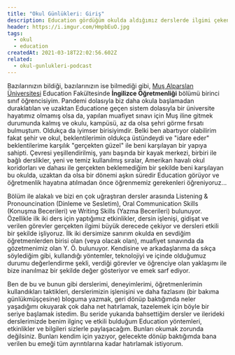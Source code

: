```yaml
---
title: "Okul Günlükleri: Giriş"
description: Education gördüğüm okulda aldığımız derslerde ilgimi çeken konuları, kullanılan yöntemleri detaylarıyla paylaşacağım serinin giriş bölümü.
header: https://i.imgur.com/HmpbEuO.jpg
tags:
  - okul
  - education
createdAt: 2021-03-18T22:02:56.602Z
related:
  - okul-gunlukleri-podcast
---
```


Bazılarınızın bildiği, bazılarınızın ise bilmediği gibi, [Muş Alparslan Üniversitesi](http://alparslan.edu.tr/?utm_source=eggsy.xyz) Education Fakültesinde **İngilizce Öğretmenliği** bölümü birinci sınıf öğrencisiyim. Pandemi dolasıyla biz daha okula başlamadan duraklatılan ve uzaktan Educatione geçen sistem dolasıyla bir üniversite hayatımız olmamış olsa da, yapılan muafiyet sınavı için Muş iline gitmek durumunda kalmış ve okulu, kampüsü, az da olsa şehri görme fırsatı bulmuştum. Oldukça da iyimser birisiyimdir. Belki ben abartıyor olabilirim fakat şehir ve okul, beklentilerimin oldukça üstündeydi ve "idare eder" beklentilerime karşılık "gerçekten güzel" ile beni karşılayan bir yapıya sahipti. Çevresi yeşillendirilmiş, yanı başında bir kayak merkezi, birbiri ile bağlı derslikler, yeni ve temiz kullanılmış sıralar, Amerikan havalı okul koridorları ve dahası ile gerçekten beklemediğim bir şekilde beni karşılayan bu okulda, uzaktan da olsa bir dönemi aşkın süredir Education görüyor ve öğretmenlik hayatına atılmadan önce öğrenmemiz gerekenleri öğreniyoruz...

Bölüm ile alakalı ve bizi en çok uğraştıran dersler arasında Listening & Pronouncination (Dinleme ve Sesletim), Oral Communication Skills (Konuşma Becerileri) ve Writing Skills (Yazma Becerileri) bulunuyor. Özellikle ilk iki ders için yaptığımız etkinlikler, dersin işlenişi, gidişat ve verilen görevler gerçekten ilgimi büyük derecede çekiyor ve dersleri etkili bir şekilde işliyoruz. İlk iki dersimize sanırım okulda en sevdiğim öğretmenlerden birisi olan (veya olacak olan), muafiyet sınavında da gözetmenimiz olan Y. Ö. bulunuyor. Kendisine ve arkadaşlarıma da sıkça söylediğim gibi, kullandığı yöntemler, teknolojiyi ve içinde olduğumuz durumu değerlendirme şekli, verdiği görevler ve öğrenciye olan yaklaşımı ile bize inanılmaz bir şekilde değer gösteriyor ve emek sarf ediyor.

Ben de bu ve bunun gibi derslerimi, deneyimlerimi, öğretmenlerimin kullandıkları taktikleri, derslerimizin işlenişini ve daha fazlasını (bir bakıma günlükmüşçesine) bloguma yazmak, geri dönüp baktığımda neler yaşadığımı okuyarak çok daha net hatırlamak, tazelemek için böyle bir seriye başlamak istedim. Bu seride yukarıda bahsettiğim dersler ve ilerideki derslerimizde benim ilginç ve etkili bulduğum Education yöntemleri, etkinlikler ve bilgileri sizlerle paylaşacağım. Bunları okumak zorunda değilsiniz. Bunları kendim için yazıyor, gelecekte dönüp baktığımda bana verilen bu emeği tüm ayrıntılarına kadar hatırlamak istiyorum.
